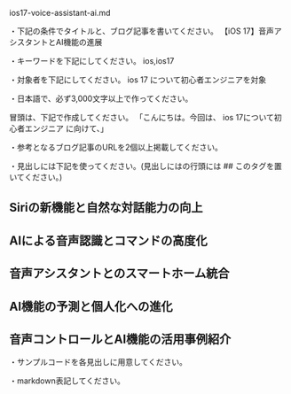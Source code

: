 ios17-voice-assistant-ai.md

・下記の条件でタイトルと、ブログ記事を書いてください。
【iOS 17】音声アシスタントとAI機能の進展

・キーワードを下記にしてください。
ios,ios17

・対象者を下記にしてください。
  ios 17 について初心者エンジニアを対象


・日本語で、必ず3,000文字以上で作ってください。

冒頭は、下記で作成してください。
「こんにちは。今回は、
ios 17について初心者エンジニア
に向けて、」

・参考となるブログ記事のURLを2個以上掲載してください。

・見出しには下記を使ってください。(見出しにはの行頭には ## このタグを置いてください。)
## Siriの新機能と自然な対話能力の向上
## AIによる音声認識とコマンドの高度化
## 音声アシスタントとのスマートホーム統合
## AI機能の予測と個人化への進化
## 音声コントロールとAI機能の活用事例紹介

・サンプルコードを各見出しに用意してください。

・markdown表記してください。

